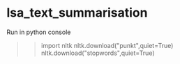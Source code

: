 # lsa_text_summarisation
 Run in python console
 >>import nltk
 >>nltk.download("punkt",quiet=True)
 >>nltk.download("stopwords",quiet=True)
